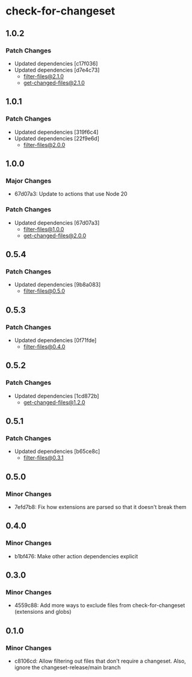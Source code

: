 # check-for-changeset

## 1.0.2

### Patch Changes

-   Updated dependencies [c17f036]
-   Updated dependencies [d7e4c73]
    -   filter-files@2.1.0
    -   get-changed-files@2.1.0

## 1.0.1

### Patch Changes

-   Updated dependencies [319f6c4]
-   Updated dependencies [22f9e6d]
    -   filter-files@2.0.0

## 1.0.0

### Major Changes

-   67d07a3: Update to actions that use Node 20

### Patch Changes

-   Updated dependencies [67d07a3]
    -   filter-files@1.0.0
    -   get-changed-files@2.0.0

## 0.5.4

### Patch Changes

-   Updated dependencies [9b8a083]
    -   filter-files@0.5.0

## 0.5.3

### Patch Changes

-   Updated dependencies [0f71fde]
    -   filter-files@0.4.0

## 0.5.2

### Patch Changes

-   Updated dependencies [1cd872b]
    -   get-changed-files@1.2.0

## 0.5.1

### Patch Changes

-   Updated dependencies [b65ce8c]
    -   filter-files@0.3.1

## 0.5.0

### Minor Changes

-   7efd7b8: Fix how extensions are parsed so that it doesn't break them

## 0.4.0

### Minor Changes

-   b1bf476: Make other action dependencies explicit

## 0.3.0

### Minor Changes

-   4559c88: Add more ways to exclude files from check-for-changeset (extensions and globs)

## 0.1.0

### Minor Changes

-   c8106cd: Allow filtering out files that don't require a changeset. Also, ignore the changeset-release/main branch
